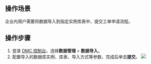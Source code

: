 ## 操作场景

企业内用户需要将数据导入到指定实例库表中，提交工单申请流程。

## 操作步骤

1. 登录 [DMC 控制台](https://dms.cloud.tencent.com/v3/cooperations/#/)，选择**数据管理** > **数据导入**。
2. 配置导入的数据库实例、库表、导入方式等参数，完成后单击**提交**。
   ![](https://qcloudimg.tencent-cloud.cn/raw/0e3a96ae81eb088628d1fb327aeff707.png)


